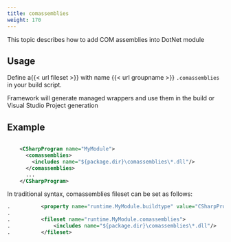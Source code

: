 ```yaml
---
title: comassemblies
weight: 170
---
```


This topic describes how to add COM assemblies into DotNet module

## Usage ##

Define a{{< url fileset >}} with name {{< url groupname >}} `.comassemblies` in your build script.

Framework will generate managed wrappers and use them in the build or Visual Studio Project generation

## Example ##


```xml

    <CSharpProgram name="MyModule">
      <comassemblies>
        <includes name="${package.dir}\comassemblies\*.dll"/>
      </comassemblies>
      ...
    </CSharpProgram>

```
In traditional syntax, comassemblies fileset can be set as follows:


```xml
.          <property name="runtime.MyModule.buildtype" value="CSharpProgram" />
.
.          <fileset name="runtime.MyModule.comassemblies">
.              <includes name="${package.dir}\comassemblies\*.dll"/>
.          </fileset>
```
